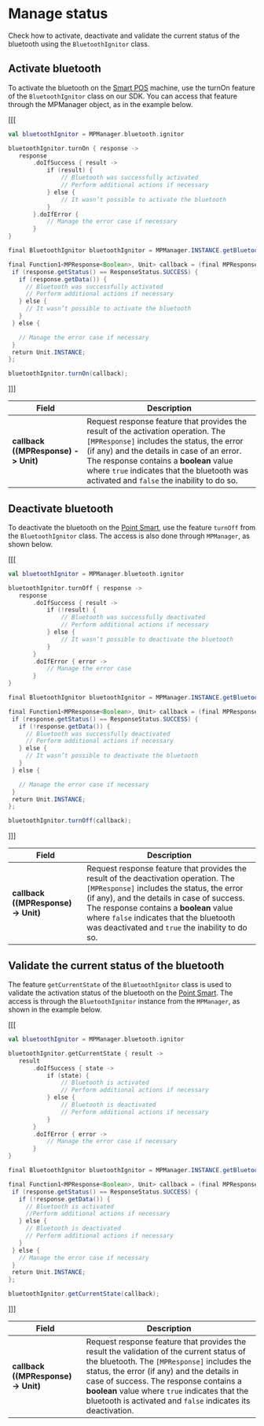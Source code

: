 # Manage status

Check how to activate, deactivate and validate the current status of the bluetooth using the `BluetoothIgnitor` class.

## Activate bluetooth

To activate the bluetooth on the [Smart POS](/developers/en/docs/mp-point/landing) machine, use the turnOn feature of the `BluetoothIgnitor` class on our SDK. You can access that feature through the MPManager object, as in the example below.

[[[
```kotlin
val bluetoothIgnitor = MPManager.bluetooth.ignitor

bluetoothIgnitor.turnOn { response ->
   response
       .doIfSuccess { result ->
           if (result) {
               // Bluetooth was successfully activated
               // Perform additional actions if necessary
           } else {
               // It wasn’t possible to activate the bluetooth
           }
       }.doIfError {
           // Manage the error case if necessary
       }
}
```
```java
final BluetoothIgnitor bluetoothIgnitor = MPManager.INSTANCE.getBluetooth().getIgnitor();

final Function1<MPResponse<Boolean>, Unit> callback = (final MPResponse<Boolean> response) -> {
 if (response.getStatus() == ResponseStatus.SUCCESS) {
   if (response.getData()) {
     // Bluetooth was successfully activated
     // Perform additional actions if necessary
   } else {
     // It wasn’t possible to activate the bluetooth
   }
 } else {

   // Manage the error case if necessary
 }
 return Unit.INSTANCE;
};

bluetoothIgnitor.turnOn(callback);
```
]]]

|Field|Description|
|---|---|
|**callback ((MPResponse<Boolean>) -> Unit)**| Request response feature that provides the result of the activation operation. The `[MPResponse]` includes the status, the error (if any) and the details in case of an error. The response contains a **boolean** value where `true` indicates that the bluetooth was activated and `false` the inability to do so.|

## Deactivate bluetooth

To deactivate the bluetooth on the [Point Smart](/developers/en/docs/mp-point/landing), use the feature `turnOff` from the `BluetoothIgnitor` class. The access is also done through `MPManager`, as shown below.

[[[
```kotlin
val bluetoothIgnitor = MPManager.bluetooth.ignitor

bluetoothIgnitor.turnOff { response ->
   response
       .doIfSuccess { result ->
           if (!result) {
               // Bluetooth was successfully deactivated
               // Perform additional actions if necessary
           } else {
               // It wasn’t possible to deactivate the bluetooth
           }
       }
       .doIfError { error ->
           // Manage the error case
       }
}
```
```java
final BluetoothIgnitor bluetoothIgnitor = MPManager.INSTANCE.getBluetooth().getIgnitor();

final Function1<MPResponse<Boolean>, Unit> callback = (final MPResponse<Boolean> response) -> {
 if (response.getStatus() == ResponseStatus.SUCCESS) {
   if (!response.getData()) {
     // Bluetooth was successfully deactivated
     // Perform additional actions if necessary
   } else {
     // It wasn’t possible to deactivate the bluetooth
   }
 } else {

   // Manage the error case if necessary
 }
 return Unit.INSTANCE;
};

bluetoothIgnitor.turnOff(callback);
```
]]]

|Field|Description|
|---|---|
|**callback ((MPResponse<Boolean>) -> Unit)**| Request response feature that provides the result of the deactivation operation. The `[MPResponse]` includes the status, the error (if any), and the details in case of success. The response contains a **boolean** value where `false` indicates that the bluetooth was deactivated and `true` the inability to do so.|

## Validate the current status of the bluetooth

The feature `getCurrentState` of the `BluetoothIgnitor` class is used to validate the activation status of the bluetooth on the [Point Smart](/developers/en/docs/mp-point/landing). The access is through the `BluetoothIgnitor` instance from the `MPManager`, as shown in the example below.

[[[
```kotlin
val bluetoothIgnitor = MPManager.bluetooth.ignitor

bluetoothIgnitor.getCurrentState { result ->
   result
       .doIfSuccess { state ->
           if (state) {
               // Bluetooth is activated
               // Perform additional actions if necessary
           } else {
               // Bluetooth is deactivated
               // Perform additional actions if necessary
           }
       }
       .doIfError { error ->
           // Manage the error case if necessary
       }
}
```
```java
final BluetoothIgnitor bluetoothIgnitor = MPManager.INSTANCE.getBluetooth().getIgnitor();

final Function1<MPResponse<Boolean>, Unit> callback = (final MPResponse<Boolean> response) -> {
 if (response.getStatus() == ResponseStatus.SUCCESS) {
   if (!response.getData()) {
     // Bluetooth is activated
     //Perform additional actions if necessary
   } else {
     // Bluetooth is deactivated
     // Perform additional actions if necessary
   }
 } else {
   // Manage the error case if necessary
 }
 return Unit.INSTANCE;
};

bluetoothIgnitor.getCurrentState(callback);
```
]]]

|Field|Description|
|---|---|
|**callback ((MPResponse<Boolean>) -> Unit)**| Request response feature that provides the result the validation of the current status of the bluetooth. The `[MPResponse]` includes the status, the error (if any) and the details in case of success. The response contains a **boolean** value where `true` indicates that the bluetooth is activated and `false` indicates its deactivation.|